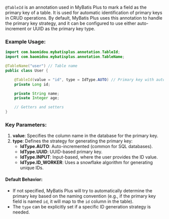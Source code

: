 `@TableId` is an annotation used in MyBatis Plus to mark a field as the primary key of a table. It is used for automatic identification of primary keys in CRUD operations. By default, MyBatis Plus uses this annotation to handle the primary key strategy, and it can be configured to use either auto-increment or UUID as the primary key type.

### Example Usage:

```java
import com.baomidou.mybatisplus.annotation.TableId;
import com.baomidou.mybatisplus.annotation.TableName;

@TableName("user") // Table name
public class User {

    @TableId(value = "id", type = IdType.AUTO) // Primary key with auto-increment strategy
    private Long id;

    private String name;
    private Integer age;

    // Getters and setters
}
```

### Key Parameters:

1. **value**: Specifies the column name in the database for the primary key.
2. **type**: Defines the strategy for generating the primary key:
    - **IdType.AUTO**: Auto-incremented (common for SQL databases).
    - **IdType.UUID**: UUID-based primary key.
    - **IdType.INPUT**: Input-based, where the user provides the ID value.
    - **IdType.ID_WORKER**: Uses a snowflake algorithm for generating unique IDs.

#### Default Behavior:

- If not specified, MyBatis Plus will try to automatically determine the primary key based on the naming convention (e.g., if the primary key field is named `id`, it will map to the `id` column in the table).
- The `type` can be explicitly set if a specific ID generation strategy is needed.
